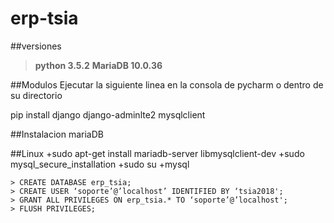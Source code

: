 # erp-tsia

##versiones
> **python 3.5.2**
> **MariaDB 10.0.36**

##Modulos
Ejecutar la siguiente linea en la consola de pycharm o dentro de su directorio

pip install django django-adminlte2 mysqlclient

##Instalacion mariaDB

##Linux
+sudo apt-get install mariadb-server libmysqlclient-dev
+sudo mysql_secure_installation
+sudo su
+mysql
    
    > CREATE DATABASE erp_tsia;
    > CREATE USER ‘soporte’@’localhost’ IDENTIFIED BY ‘tsia2018'; 
    > GRANT ALL PRIVILEGES ON erp_tsia.* TO ‘soporte’@’localhost';
    > FLUSH PRIVILEGES;
